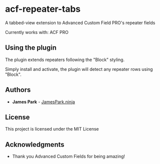 # acf-repeater-tabs
A tabbed-view extension to Advanced Custom Field PRO's repeater fields

Currently works with: ACF PRO

## Using the plugin

The plugin extends repeaters following the "Block" styling.

Simply install and activate, the plugin will detect any repeater rows using "Block".

## Authors

* **James Park** - [JamesPark.ninja](https://github.com/JamesParkNINJA)

## License

This project is licensed under the MIT License

## Acknowledgments

* Thank you Advanced Custom Fields for being amazing!